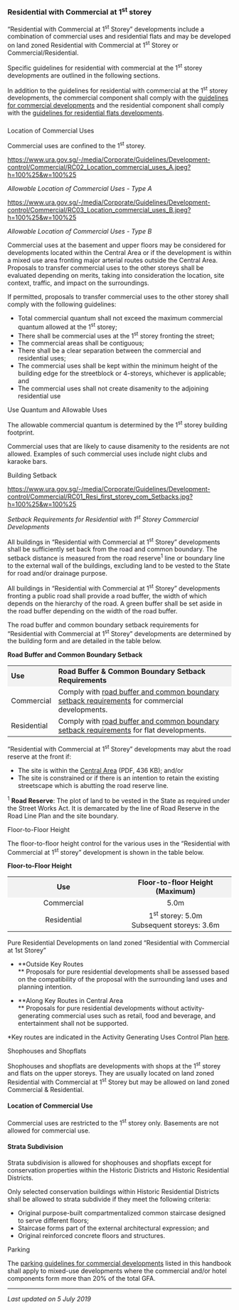 ### Residential with Commercial at 1<sup>st</sup> storey

“Residential with Commercial at 1<sup>st</sup> Storey” developments
include a combination of commercial uses and residential flats and may
be developed on land zoned Residential with Commercial at 1<sup>st</sup>
Storey or Commercial/Residential.

Specific guidelines for residential with commercial at the
1<sup>st</sup> storey developments are outlined in the following
sections.

In addition to the guidelines for residential with commercial at the
1<sup>st</sup> storey developments, the commercial component shall
comply with the [guidelines for commercial
developments](https://www.ura.gov.sg/Corporate/Guidelines/Development-Control/Non-Residential/Commercial)
and the residential component shall comply with the [guidelines for
residential flats
developments](https://www.ura.gov.sg/Corporate/Guidelines/Development-Control/Residential/Flats-Condominiums).

### 

<a href="#Location-comm-uses" class="collapsible collapsed"
data-toggle="collapse"></a>

Location of Commercial Uses

Commercial uses are confined to the 1<sup>st</sup> storey.

<https://www.ura.gov.sg/-/media/Corporate/Guidelines/Development-control/Commercial/RC02_Location_commercial_uses_A.jpeg?h=100%25&w=100%25>

*Allowable Location of Commercial Uses - Type A*

<https://www.ura.gov.sg/-/media/Corporate/Guidelines/Development-control/Commercial/RC03_Location_commercial_uses_B.jpeg?h=100%25&w=100%25>

*Allowable Location of Commercial Uses - Type B*

Commercial uses at the basement and upper floors may be considered for
developments located within the Central Area or if the development is
within a mixed use area fronting major arterial routes outside the
Central Area. Proposals to transfer commercial uses to the other storeys
shall be evaluated depending on merits, taking into consideration the
location, site context, traffic, and impact on the surroundings.

If permitted, proposals to transfer commercial uses to the other storey
shall comply with the following guidelines:

-   Total commercial quantum shall not exceed the maximum commercial
    quantum allowed at the 1<sup>st</sup> storey;
-   There shall be commercial uses at the 1<sup>st</sup> storey fronting
    the street;
-   The commercial areas shall be contiguous;
-   There shall be a clear separation between the commercial and
    residential uses;
-   The commercial uses shall be kept within the minimum height of the
    building edge for the streetblock or 4-storeys, whichever is
    applicable; and
-   The commercial uses shall not create disamenity to the adjoining
    residential use

<a href="#Use-Quantum" class="collapsible collapsed"
data-toggle="collapse"></a>

Use Quantum and Allowable Uses

The allowable commercial quantum is determined by the 1<sup>st</sup>
storey building footprint.

Commercial uses that are likely to cause disamenity to the residents are
not allowed. Examples of such commercial uses include night clubs and
karaoke bars.

<a href="#Building-Setback" class="collapsible collapsed"
data-toggle="collapse"></a>

Building Setback

<https://www.ura.gov.sg/-/media/Corporate/Guidelines/Development-control/Commercial/RC01_Resi_first_storey_com_Setbacks.jpg?h=100%25&w=100%25>

*Setback Requirements for Residential with 1<sup>st</sup> Storey
Commercial Developments*

All buildings in “Residential with Commercial at 1<sup>st</sup> Storey”
developments shall be sufficiently set back from the road and common
boundary. The setback distance is measured from the road
reserve<sup>1</sup> line or boundary line to the external wall of the
buildings, excluding land to be vested to the State for road and/or
drainage purpose.

All buildings in “Residential with Commercial at 1<sup>st</sup> Storey”
developments fronting a public road shall provide a road buffer, the
width of which depends on the hierarchy of the road. A green buffer
shall be set aside in the road buffer depending on the width of the road
buffer.

The road buffer and common boundary setback requirements for
“Residential with Commercial at 1<sup>st</sup> Storey” developments are
determined by the building form and are detailed in the table below.

**Road Buffer and Common Boundary Setback**

<table width="100%">
<tbody>
<tr class="odd">
<td style="background-color: #f2f2f2"><strong>Use</strong></td>
<td style="background-color: #f2f2f2"><strong>Road Buffer &amp; Common
Boundary Setback Requirements</strong></td>
</tr>
<tr class="even">
<td>Commercial</td>
<td>Comply with <span></span><a
href="https://www.ura.gov.sg/Corporate/Guidelines/Development-Control/Non-Residential/Commercial/Building-Setback"
target="_blank">road buffer and common boundary setback requirements</a>
for commercial developments.</td>
</tr>
<tr class="odd">
<td>Residential</td>
<td>Comply with <span></span><a
href="https://www.ura.gov.sg/Corporate/Guidelines/Development-Control/Residential/Flats-Condominiums/Setback"
target="_blank">road buffer and common boundary setback requirements</a>
for flat developments.</td>
</tr>
</tbody>
</table>

  

“Residential with Commercial at 1<sup>st</sup> Storey” developments may
abut the road reserve at the front if:

-   The site is within the <a
    href="https://www.ura.gov.sg/-/media/Corporate/Guidelines/Development-control/Flats-Condominiums/Central_Area_Map.pdf"
    target="_blank">Central Area</a> (PDF, 436 KB); and/or
-   The site is constrained or if there is an intention to retain the
    existing streetscape which is abutting the road reserve line.

<sup>1</sup> **Road Reserve**: The plot of land to be vested in the
State as required under the Street Works Act. It is demarcated by the
line of Road Reserve in the Road Line Plan and the site boundary.

<a href="#Height" class="collapsible collapsed"
data-toggle="collapse"></a>

Floor-to-Floor Height

The floor-to-floor height control for the various uses in the
“Residential with Commercial at 1<sup>st</sup> storey” development is
shown in the table below.

**Floor-to-Floor Height**

<table width="100%">
<colgroup>
<col style="width: 50%" />
<col style="width: 50%" />
</colgroup>
<tbody>
<tr class="odd">
<td
style="text-align: center; background-color: #f2f2f2; width: 50%;"><strong>Use</strong></td>
<td
style="text-align: center; background-color: #f2f2f2; width: 50%;"><strong>Floor-to-floor
Height (Maximum)</strong></td>
</tr>
<tr class="even">
<td style="text-align: center;">Commercial</td>
<td style="text-align: center;">5.0m</td>
</tr>
<tr class="odd">
<td style="text-align: center;">Residential</td>
<td style="text-align: center;">1<sup>st</sup> storey: 5.0m<br />
Subsequent storeys: 3.6m</td>
</tr>
</tbody>
</table>

  

<a href="#Pure" class="collapsible collapsed"
data-toggle="collapse"></a>

Pure Residential Developments on land zoned “Residential with Commercial
at 1st Storey”

-   **Outside Key Routes  
    ** Proposals for pure residential developments shall be assessed
    based on the compatibility of the proposal with the surrounding land
    uses and planning intention.

<!-- -->

-   **Along Key Routes in Central Area  
    ** Proposals for pure residential developments without
    activity-generating commercial uses such as retail, food and
    beverage, and entertainment shall not be supported.

\*Key routes are indicated in the Activity Generating Uses Control Plan
[here](https://www.ura.gov.sg/Corporate/Planning/Master-Plan/Control-Plans).

<a href="#Shophouses-shopflats" class="collapsible collapsed"
data-toggle="collapse"></a>

Shophouses and Shopflats

Shophouses and shopflats are developments with shops at the
1<sup>st</sup> storey and flats on the upper storeys. They are usually
located on land zoned Residential with Commercial at 1<sup>st</sup>
Storey but may be allowed on land zoned Commercial & Residential.

<a href="#Location" class="collapsible collapsed"
data-parent="#Shophouses-shopflats1" data-toggle="collapse"></a>

#### Location of Commercial Use

Commercial uses are restricted to the 1<sup>st</sup> storey only.
Basements are not allowed for commercial use.

<a href="#Strata-Subdivision" class="collapsible collapsed"
data-parent="#Shophouses-shopflats1" data-toggle="collapse"></a>

#### Strata Subdivision

Strata subdivision is allowed for shophouses and shopflats except for
conservation properties within the Historic Districts and Historic
Residential Districts.

Only selected conservation buildings within Historic Residential
Districts shall be allowed to strata subdivide if they meet the
following criteria:

-   Original purpose-built compartmentalized common staircase designed
    to serve different floors;
-   Staircase forms part of the external architectural expression; and
-   Original reinforced concrete floors and structures.

<a href="#Parking" class="collapsible collapsed"
data-toggle="collapse"></a>

Parking

The <a
href="https://www.ura.gov.sg/Corporate/Guidelines/Development-Control/Non-Residential/Commercial/Parking/Car-Parking"
target="_blank">parking guidelines for commercial developments</a>
listed in this handbook shall apply to mixed-use developments where the
commercial and/or hotel components form more than 20% of the total GFA.

------------------------------------------------------------------------

*Last updated on 5 July 2019*
